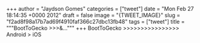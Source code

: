 
+++
author = "Jaydson Gomes"
categories = ["tweet"]
date = "Mon Feb 27 18:14:35 +0000 2012"
draft = false
image = "{TWEET_IMAGE}"
slug = "f2ad8f98a17b7ad69f4910faf366c27dbc13fb48"
tags = ["tweet"]
title = """BootToGecko &gt;&gt;&gt;&..."""
+++
BootToGecko &gt;&gt;&gt;&gt;&gt;&gt;&gt;&gt;&gt;&gt;&gt;&gt;&gt;&gt;&gt;&gt; Android &gt; iOS
